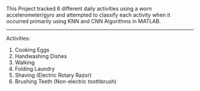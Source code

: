 This Project tracked 6 different daily activities using a worn accelerometer/gyro and attempted to classify each activity when it occurred primarily using KNN and CNN Algorithms in MATLAB.
_______________
Activities:
1. Cooking Eggs ​
2. Handwashing Dishes​
3. Walking​
4. Folding Laundry​
5. Shaving ​(Electric Rotary Razor​)
6. Brushing Teeth​ (Non-electric toothbrush)

